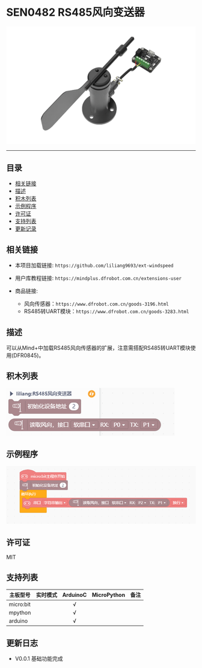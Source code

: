 # SEN0482 RS485风向变送器


![](./arduinoC/_images/featured.png)

---------------------------------------------------------

## 目录

* [相关链接](#相关链接)
* [描述](#描述)
* [积木列表](#积木列表)
* [示例程序](#示例程序)
* [许可证](#许可证)
* [支持列表](#支持列表)
* [更新记录](#更新记录)

## 相关链接
* 本项目加载链接: ```https://github.com/liliang9693/ext-windspeed```

* 用户库教程链接: ```https://mindplus.dfrobot.com.cn/extensions-user```

* 商品链接: 
    * 风向传感器：```https://www.dfrobot.com.cn/goods-3196.html```
    * RS485转UART模块：```https://www.dfrobot.com.cn/goods-3283.html```



## 描述
可以从Mind+中加载RS485风向传感器的扩展，注意需搭配RS485转UART模块使用(DFR0845)。

## 积木列表

![](./arduinoC/_images/blocks.png)



## 示例程序

![](./arduinoC/_images/example.png)

## 许可证

MIT

## 支持列表

主板型号                | 实时模式    | ArduinoC   | MicroPython    | 备注
------------------ | :----------: | :----------: | :---------: | -----
micro:bit        |             |       √       |             | 
mpython        |             |        √      |             | 
arduino        |             |        √      |             | 



## 更新日志
* V0.0.1  基础功能完成